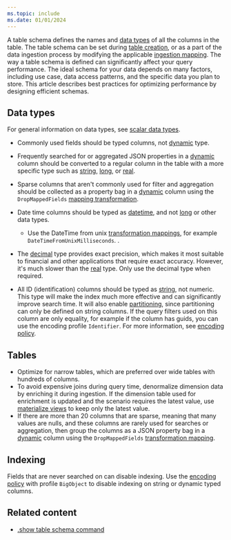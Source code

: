 ```yaml
---
ms.topic: include
ms.date: 01/01/2024
---
```

A table schema defines the names and [data types](/azure/data-explorer/kusto/query/scalar-data-types/) of all the columns in the table. The table schema can be set during [table creation](/azure/data-explorer/kusto/management/create-table-command), or as a part of the data ingestion process by modifying the applicable [ingestion mapping](/azure/data-explorer/kusto/management/create-ingestion-mapping-command). The way a table schema is defined can significantly affect your query performance. The ideal schema for your data depends on many factors, including use case, data access patterns, and the specific data you plan to store. This article describes best practices for optimizing performance by designing efficient schemas.

## Data types

For general information on data types, see [scalar data types](/azure/data-explorer/kusto/query/scalar-data-types/).

* Commonly used fields should be typed columns, not [dynamic](/azure/data-explorer/kusto/query/scalar-data-types/dynamic) type.
* Frequently searched for or aggregated JSON properties in a [dynamic](/azure/data-explorer/kusto/query/scalar-data-types/dynamic) column should be converted to a regular column in the table with a more specific type such as [string](/azure/data-explorer/kusto/query/scalar-data-types/string), [long](/azure/data-explorer/kusto/query/scalar-data-types/long), or [real](/azure/data-explorer/kusto/query/scalar-data-types/real).
* Sparse columns that aren't commonly used for filter and aggregation should be collected as a property bag in a [dynamic](/azure/data-explorer/kusto/query/scalar-data-types/dynamic) column using the `DropMappedFields` [mapping transformation](/azure/data-explorer/kusto/management/mappings#dropmappedfields-transformation).

* Date time columns should be typed as [datetime](/azure/data-explorer/kusto/query/scalar-data-types/datetime), and not [long](/azure/data-explorer/kusto/query/scalar-data-types/long) or other data types.
    * Use the DateTime from unix [transformation mappings](/azure/data-explorer/kusto/management/mappings#mapping-transformations), for example `DateTimeFromUnixMilliseconds`. .

* The [decimal](/azure/data-explorer/kusto/query/scalar-data-types/decimal) type provides exact precision, which makes it most suitable to financial and other applications that require exact accuracy. However, it's much slower than the [real](/azure/data-explorer/kusto/query/scalar-data-types/real) type. Only use the decimal type when required.

* All ID (identification) columns should be typed as [string](/azure/data-explorer/kusto/query/scalar-data-types/string), not numeric. This type will make the index much more effective and can significantly improve search time. It will also enable [partitioning](/azure/data-explorer/kusto/management/partitioningpolicy), since partitioning can only be defined on string columns. If the query filters used on this column are only equality, for example if the column has guids, you can use the encoding profile `Identifier`. For more information, see [encoding policy](/azure/data-explorer/kusto/management/encoding-policy).

## Tables

* Optimize for narrow tables, which are preferred over wide tables with hundreds of columns.
* To avoid expensive joins during query time, denormalize dimension data by enriching it during ingestion. If the dimension table used for enrichment is updated and the scenario requires the latest value, use [materialize views](/azure/data-explorer/kusto/management/materialized-views/materialized-view-overview) to keep only the latest value.
* If there are more than 20 columns that are sparse, meaning that many values are nulls, and these columns are rarely used for searches or aggregation, then group the columns as a JSON property bag in a [dynamic](/azure/data-explorer/kusto/query/scalar-data-types/dynamic) column using the `DropMappedFields` [transformation mapping](/azure/data-explorer/kusto/management/mappings#dropmappedfields-transformation).

## Indexing

Fields that are never searched on can disable indexing. Use the [encoding policy](/azure/data-explorer/kusto/management/encoding-policy) with profile `BigObject` to disable indexing on string or dynamic typed columns.

## Related content

* [.show table schema command](/azure/data-explorer/kusto/management/show-table-schema-command)